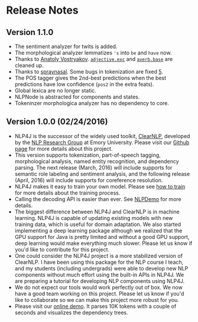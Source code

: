 # Release Notes

## Version 1.1.0

* The sentiment analyzer for twits is added.
* The morphological analyzer lemmatizes `'s` into `be` and `have` now.
* Thanks to [Anatoly Vostryakov](https://github.com/avostryakov). [`adjective.exc`](https://github.com/emorynlp/nlp4j-morphology/blob/master/src/main/resources/edu/emory/mathcs/nlp/component/morph/english/adjective.exc) and [`averb.base`](https://github.com/emorynlp/nlp4j-morphology/blob/master/src/main/resources/edu/emory/mathcs/nlp/component/morph/english/adverb.base) are cleaned up.
* Thanks to [spraynasal](https://github.com/spraynasal). Some bugs in tokenization are fixed [5](https://github.com/emorynlp/nlp4j-tokenization/pull/5).
* The POS tagger gives the 2nd-best predictions when the best predictions have low confidence (`pos2` in the extra feats).
* Global lexica are no longer static.
* NLPNode is abstracted for components and states.
* Tokeninzer morphologica analyzer has no dependency to core.

## Version 1.0.0 (02/24/2016)

* NLP4J is the successor of the widely used toolkit, [ClearNLP](https://github.com/clir/clearnlp), developed by the [NLP Research Group](http://nlp.mathcs.emory.edu) at Emory University. Please visit our [Github page](https://github.com/emorynlp/nlp4j) for more details about this project.
* This version supports tokenization, part-of-speech tagging, morphological analysis, named entity recognition, and dependency parsing. The next release (March, 2016) will include supports for semantic role labeling and sentiment analysis, and the following release (April, 2016) will include supports for coreference resolution.
* NLP4J makes it easy to train your own model. Please see [how to train](train.md) for more details about the training process.
* Calling the decoding API is easier than ever. See [NLPDemo](../../src/main/java/edu/emory/mathcs/nlp/bin/NLPDemo.java) for more details.
* The biggest difference between NLP4J and ClearNLP is in machine learning. NLP4J is capable of updating existing models with new training data, which is useful for domain adaptation. We also started implementing a deep learning package although we realized that the GPU support for Java is pretty limited and without a good GPU support, deep learning would make everything much slower. Please let us know if you'd like to contribute for this project.
* One could consider the NLP4J project is a more stabilized version of ClearNLP. I have been using this package for the NLP course I teach, and my students (including undergrads) were able to develop new NLP components without much effort using the built-in APIs in NLP4J. We are preparing a tutorial for developing NLP components using NLP4J.
* We do not expect our tools would work perfectly out of box. We now have a good team working on this project. Please let us know if you'd like to collaborate so we can make this project more robust for you.
* Please visit our [online demo](http://nlp.mathcs.emory.edu:8080/nlp4j). It parses 10K tokens with a couple of seconds and visualizes the dependency trees.
